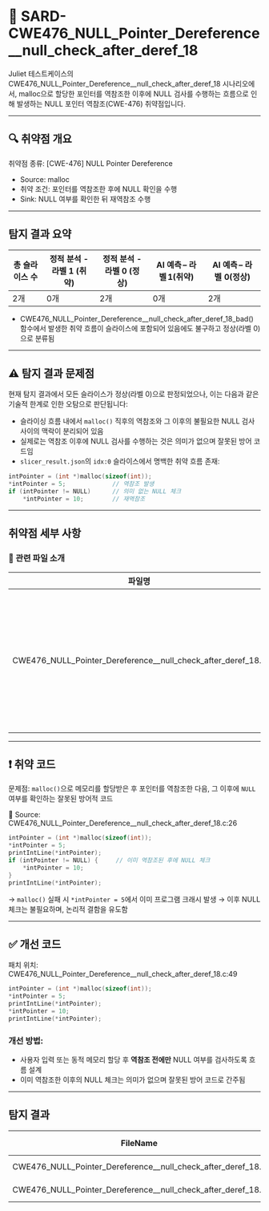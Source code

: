 # 📁 SARD-CWE476\_NULL\_Pointer\_Dereference\_\_null\_check\_after\_deref\_18

Juliet 테스트케이스의 CWE476\_NULL\_Pointer\_Dereference\_\_null\_check\_after\_deref\_18 시나리오에서, malloc으로 할당한 포인터를 역참조한 이후에 NULL 검사를 수행하는 흐름으로 인해 발생하는 NULL 포인터 역참조(CWE-476) 취약점입니다.

---

## 🔍 취약점 개요

취약점 종류: \[CWE-476] NULL Pointer Dereference

* Source: malloc
* 취약 조건: 포인터를 역참조한 후에 NULL 확인을 수행
* Sink: NULL 여부를 확인한 뒤 재역참조 수행

---

## 탐지 결과 요약

| 총 슬라이스 수 | 정적 분석 - 라벨 1 (취약) | 정적 분석 - 라벨 0 (정상) | AI 예측 – 라벨 1(취약) | AI 예측 – 라벨  0(정상) |
| -------- | --------------------- | --------------------- | -------- | -------- |
| 2개       | 0개                    | 2개                    | 0개       | 2개       |

* CWE476\_NULL\_Pointer\_Dereference\_\_null\_check\_after\_deref\_18\_bad() 함수에서 발생한 취약 흐름이 슬라이스에 포함되어 있음에도 불구하고 정상(라벨 0)으로 분류됨

---

## ⚠️ 탐지 결과 문제점

현재 탐지 결과에서 모든 슬라이스가 정상(라벨 0)으로 판정되었으나, 이는 다음과 같은 기술적 한계로 인한 오탐으로 판단됩니다:

* 슬라이싱 흐름 내에서 `malloc()` 직후의 역참조와 그 이후의 불필요한 NULL 검사 사이의 맥락이 분리되어 있음
* 실제로는 역참조 이후에 NULL 검사를 수행하는 것은 의미가 없으며 잘못된 방어 코드임
* `slicer_result.json`의 `idx:0` 슬라이스에서 명백한 취약 흐름 존재:

```c
intPointer = (int *)malloc(sizeof(int));
*intPointer = 5;             // 역참조 발생
if (intPointer != NULL)      // 의미 없는 NULL 체크
    *intPointer = 10;        // 재역참조
```

---

## 취약점 세부 사항

### 📁 관련 파일 소개

| 파일명                                                                   | 설명                                                  |
| --------------------------------------------------------------------- | --------------------------------------------------- |
| CWE476\_NULL\_Pointer\_Dereference\_\_null\_check\_after\_deref\_18.c | malloc 결과 포인터를 역참조한 뒤에 NULL 체크를 수행하는 취약 흐름을 포함하고 있음 |

---

## ❗️ 취약 코드

문제점: `malloc()`으로 메모리를 할당받은 후 포인터를 역참조한 다음, 그 이후에 `NULL` 여부를 확인하는 잘못된 방어적 코드

📄 Source: CWE476\_NULL\_Pointer\_Dereference\_\_null\_check\_after\_deref\_18.c:26

```c
intPointer = (int *)malloc(sizeof(int));
*intPointer = 5;
printIntLine(*intPointer);
if (intPointer != NULL) {     // 이미 역참조된 후에 NULL 체크
    *intPointer = 10;
}
printIntLine(*intPointer);
```

→ `malloc()` 실패 시 `*intPointer = 5`에서 이미 프로그램 크래시 발생
→ 이후 NULL 체크는 불필요하며, 논리적 결함을 유도함

---

## ✅ 개선 코드



패치 위치: CWE476\_NULL\_Pointer\_Dereference\_\_null\_check\_after\_deref\_18.c:49

```c
intPointer = (int *)malloc(sizeof(int));
*intPointer = 5;
printIntLine(*intPointer);
*intPointer = 10;
printIntLine(*intPointer);
```

### 개선 방법:

* 사용자 입력 또는 동적 메모리 할당 후 **역참조 전에만** NULL 여부를 검사하도록 흐름 설계
* 이미 역참조한 이후의 NULL 체크는 의미가 없으며 잘못된 방어 코드로 간주됨

---

## 탐지 결과

| FileName                                                              | Caller                                                                   | Source | Sink  | idx | CWE-ID  | category       | criterion | line | label | token\_length | predict |
| --------------------------------------------------------------------- | ------------------------------------------------------------------------ | ------ | ----- | --- | ------- | -------------- | --------- | ---- | ----- | ------------- | ------- |
| CWE476\_NULL\_Pointer\_Dereference\_\_null\_check\_after\_deref\_18.c | CWE476\_NULL\_Pointer\_Dereference\_\_null\_check\_after\_deref\_18\_bad | False  | False | 0   | CWE-476 | CallExpression | malloc    | 26   | 0     | N/A           | 0       |
| CWE476\_NULL\_Pointer\_Dereference\_\_null\_check\_after\_deref\_18.c | good1                                                                    | False  | False | 1   | CWE-476 | CallExpression | malloc    | 49   | 0     | N/A           | 0       |


